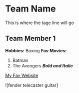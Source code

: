 # Team Name
This is where the tage line will go 

## Team Member 1
**Hobbies:** Boxing
**Fav Movies:**
1. Batman
2. The Avengers
***Bold and Italic***

[My Fav Website](https://www.fanshaweonline.ca/d2l/le/content/1504782/Home)

![fender telecaster guitar]